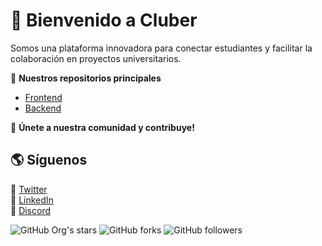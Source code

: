 # 🚀 Bienvenido a Cluber  

Somos una plataforma innovadora para conectar estudiantes y facilitar la colaboración en proyectos universitarios.  

🌟 **Nuestros repositorios principales**  
- [Frontend](https://github.com/Cluber-SocialNetwork/UClub-Frontend)  
- [Backend](https://github.com/Cluber-SocialNetwork/UClub-Backend)  

📢 **Únete a nuestra comunidad y contribuye!**  

## 🌎 Síguenos  
📌 [Twitter](https://twitter.com/cluber)  
📌 [LinkedIn](https://linkedin.com/company/cluber)  
📌 [Discord](https://discord.gg/tG49q6kqhR)


![GitHub Org's stars](https://img.shields.io/github/stars/UniClub-SocialNetwork?style=social)
![GitHub forks](https://img.shields.io/github/forks/UniClub-SocialNetwork?style=social)
![GitHub followers](https://img.shields.io/github/followers/UniClub-SocialNetwork?style=social)

